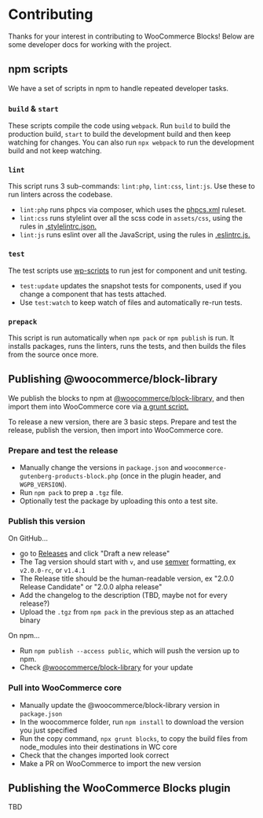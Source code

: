 # Contributing

Thanks for your interest in contributing to WooCommerce Blocks! Below are some developer docs for working with the project.

## npm scripts

We have a set of scripts in npm to handle repeated developer tasks.

### `build` & `start`

These scripts compile the code using `webpack`. Run `build` to build the production build, `start` to build the development build and then keep watching for changes. You can also run `npx webpack` to run the development build and not keep watching.

### `lint`

This script runs 3 sub-commands: `lint:php`, `lint:css`, `lint:js`. Use these to run linters across the codebase.

- `lint:php` runs phpcs via composer, which uses the [phpcs.xml](https://github.com/woocommerce/woocommerce-gutenberg-products-block/blob/master/phpcs.xml) ruleset.
- `lint:css` runs stylelint over all the scss code in `assets/css`, using the rules in [.stylelintrc.json.](https://github.com/woocommerce/woocommerce-gutenberg-products-block/blob/master/.stylelintrc.json)
- `lint:js` runs eslint over all the JavaScript, using the rules in [.eslintrc.js.](https://github.com/woocommerce/woocommerce-gutenberg-products-block/blob/master/.eslintrc.js)

### `test`

The test scripts use [wp-scripts](https://github.com/WordPress/gutenberg/tree/master/packages/scripts) to run jest for component and unit testing.

- `test:update` updates the snapshot tests for components, used if you change a component that has tests attached.
- Use `test:watch` to keep watch of files and automatically re-run tests.

### `prepack`

This script is run automatically when `npm pack` or `npm publish` is run. It installs packages, runs the linters, runs the tests, and then builds the files from the source once more.

## Publishing @woocommerce/block-library

We publish the blocks to npm at [@woocommerce/block-library,](https://www.npmjs.com/package/@woocommerce/block-library) and then import them into WooCommerce core via [a grunt script.](https://github.com/woocommerce/woocommerce/blob/741bd5ba6d193e21893ef3af3d4f3f030a79c099/Gruntfile.js#L347) 

To release a new version, there are 3 basic steps. Prepare and test the release, publish the version, then import into WooCommerce core.

### Prepare and test the release

- Manually change the versions in `package.json` and `woocommerce-gutenberg-products-block.php` (once in the plugin header, and `WGPB_VERSION`).
- Run `npm pack` to prep a `.tgz` file.
- Optionally test the package by uploading this onto a test site.

### Publish this version

On GitHub…

- go to [Releases](https://github.com/woocommerce/woocommerce-gutenberg-products-block/releases) and click "Draft a new release"
- The Tag version should start with `v`, and use [semver](https://semver.org/) formatting, ex `v2.0.0-rc`, or `v1.4.1`
- The Release title should be the human-readable version, ex "2.0.0 Release Candidate" or "2.0.0 alpha release"
- Add the changelog to the description (TBD, maybe not for every release?)
- Upload the `.tgz` from `npm pack` in the previous step as an attached binary

On npm…

- Run `npm publish --access public`, which will push the version up to npm.
- Check [@woocommerce/block-library](https://www.npmjs.com/package/@woocommerce/block-library) for your update

### Pull into WooCommerce core

- Manually update the @woocommerce/block-library version in `package.json`
- In the woocommerce folder, run `npm install` to download the version you just specified
- Run the copy command, `npx grunt blocks`, to copy the build files from node_modules into their destinations in WC core
- Check that the changes imported look correct
- Make a PR on WooCommerce to import the new version

## Publishing the WooCommerce Blocks plugin

TBD

